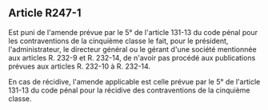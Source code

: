 Article R247-1
----
Est puni de l'amende prévue par le 5° de l'article 131-13 du code pénal pour les
contraventions de la cinquième classe le fait, pour le président,
l'administrateur, le directeur général ou le gérant d'une société mentionnée aux
articles R. 232-9 et R. 232-14, de n'avoir pas procédé aux publications prévues
aux articles R. 232-10 à R. 232-14.

En cas de récidive, l'amende applicable est celle prévue par le 5° de l'article
131-13 du code pénal pour la récidive des contraventions de la cinquième classe.
